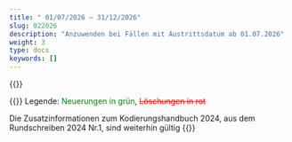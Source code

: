 ```yaml
---
title: " 01/07/2026 – 31/12/2026"
slug: 022026
description: "Anzuwenden bei Fällen mit Austrittsdatum ab 01.07.2026"
weight: 3
type: docs
keywords: []
---
```


{{<printButton>}}
  
{{<markdown>}}
Legende: <font color="green">Neuerungen in grün</font>, <font color="red">~~Löschungen in rot~~</font>
  
Die Zusatzinformationen zum Kodierungshandbuch 2024, aus dem Rundschreiben 2024 Nr.1, sind weiterhin gültig
{{</markdown>}}